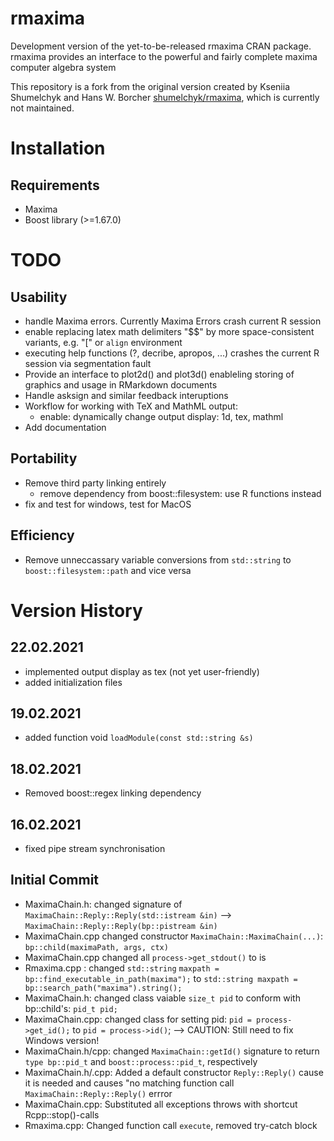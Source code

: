 # rmaxima
Development version of the yet-to-be-released rmaxima CRAN package. rmaxima provides an interface to the powerful and fairly complete maxima computer algebra system

This repository is a fork from the original version created by Kseniia Shumelchyk and Hans W. Borcher [shumelchyk/rmaxima](https://github.com/shumelchyk/rmaxima), which is currently not maintained.

# Installation

## Requirements
- Maxima
- Boost library (>=1.67.0) 

# TODO
## Usability
- handle Maxima errors. Currently Maxima Errors crash current R session
- enable replacing latex math delimiters "$$" by more space-consistent variants, e.g. "\[" or `align` environment
- executing help functions (?, decribe, apropos, ...) crashes the current R session via segmentation fault
- Provide an interface to plot2d() and plot3d() enableling storing of graphics and usage in RMarkdown documents
- Handle asksign and similar feedback interuptions
- Workflow for working with TeX and MathML output:
	- enable: dynamically change output display: 1d, tex, mathml
- Add documentation

## Portability
- Remove third party linking entirely
	- remove dependency from boost::filesystem: use R functions instead
- fix and test for windows, test for MacOS

## Efficiency
- Remove unneccassary variable conversions from `std::string` to `boost::filesystem::path` and vice versa

# Version History

## 22.02.2021
- implemented output display as tex (not yet user-friendly)
- added initialization files

## 19.02.2021
- added function void `loadModule(const std::string &s)`

## 18.02.2021
- Removed boost::regex linking dependency


## 16.02.2021
- fixed pipe stream synchronisation

## Initial Commit

- MaximaChain.h: changed signature of `MaximaChain::Reply::Reply(std::istream &in)` --> `MaximaChain::Reply::Reply(bp::pistream &in)`
- MaximaChain.cpp changed constructor `MaximaChain::MaximaChain(...)`: `bp::child(maximaPath, args, ctx)`
- MaximaChain.cpp changed all `process->get_stdout()` to is
- Rmaxima.cpp : changed `std::string` `maxpath = bp::find_executable_in_path(maxima");` to `std::string maxpath = bp::search_path("maxima").string();`
- MaximaChain.h: changed class vaiable `size_t pid` to conform with bp::child's: `pid_t pid;`
- MaximaChain.cpp: changed class for setting pid: `pid = process->get_id();` to `pid = process->id()`; --> CAUTION: Still need to fix Windows version!
- MaximaChain.h/cpp: changed `MaximaChain::getId()` signature to return `type bp::pid_t` and `boost::process::pid_t`, respectively
- MaximaChain.h/.cpp: Added a default constructor `Reply::Reply()` cause it is needed and causes "no matching function call `MaximaChain::Reply::Reply()` errror
- MaximaChain.cpp: Substituted all exceptions throws with shortcut Rcpp::stop()-calls
- Rmaxima.cpp: Changed function call `execute`, removed try-catch block
